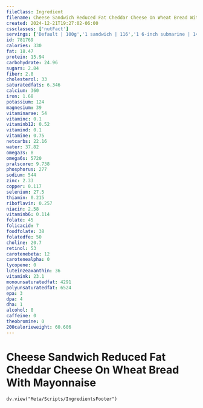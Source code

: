 ```yaml
---
fileClass: Ingredient
filename: Cheese Sandwich Reduced Fat Cheddar Cheese On Wheat Bread With Mayonnaise
created: 2024-12-21T19:27:02-06:00
cssclasses: ['nutFact']
servings: ['Default | 100g','1 sandwich | 116','1 6-inch submarine | 140','1 12-inch submarine | 280']
id: 781769
calories: 330
fat: 18.47
protein: 15.94
carbohydrate: 24.96
sugars: 2.84
fiber: 2.8
cholesterol: 33
saturatedfats: 6.346
calcium: 360
iron: 1.68
potassium: 124
magnesium: 39
vitaminarae: 54
vitaminc: 0.1
vitaminb12: 0.52
vitamind: 0.1
vitamine: 0.75
netcarbs: 22.16
water: 37.82
omega3s: 8
omega6s: 5720
pralscore: 9.738
phosphorus: 277
sodium: 544
zinc: 2.33
copper: 0.117
selenium: 27.5
thiamin: 0.215
riboflavin: 0.257
niacin: 2.58
vitaminb6: 0.114
folate: 45
folicacid: 7
foodfolate: 38
folatedfe: 50
choline: 20.7
retinol: 53
carotenebeta: 12
carotenealpha: 0
lycopene: 0
luteinzeaxanthin: 36
vitamink: 23.1
monounsaturatedfat: 4291
polyunsaturatedfat: 6524
epa: 3
dpa: 4
dha: 1
alcohol: 0
caffeine: 0
theobromine: 0
200calorieweight: 60.606
---
```


# Cheese Sandwich Reduced Fat Cheddar Cheese On Wheat Bread With Mayonnaise

```dataviewjs
dv.view("Meta/Scripts/IngredientsFooter")
```